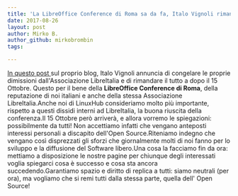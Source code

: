 ```yaml
---
title: 'La LibreOffice Conference di Roma sa da fa, Italo Vignoli rimane, per ora'
date: 2017-08-26
layout: post
author: Mirko B.
author_github: mirkobrombin
tags:

---
```

<a href="http://www.italovignoli.com/dimissioni-libreoffice-conference/" target="_blank" rel="noopener noreferrer">In questo post </a> sul proprio blog, Italo Vignoli annuncia di congelare le proprie dimissioni dall'Associazione LibreItalia e di rimandare il tutto a dopo il 15 Ottobre. Questo per il bene della <strong>LibreOffice Conference di Roma</strong>, della reputazione di noi italiani e anche della stessa Associazione LibreItalia.Anche noi di LinuxHub consideriamo molto più importante, rispetto a questi dissidi interni ad LibreItalia, la buona riuscita della conferenza.Il 15 Ottobre però arriverà, e allora vorremo le spiegazioni: possibilmente da tutti! Non accettiamo infatti che vengano anteposti interessi personali a discapito dell'Open Source.Riteniamo indegno che vengano così disprezzati gli sforzi che giornalmente molti di noi fanno per lo sviluppo e la diffusione del Software libero.Una cosa la facciamo fin da ora: mettiamo a disposizione le nostre pagine per chiunque degli interessati voglia spiegarci cosa è successo e cosa sta ancora succedendo.Garantiamo spazio e diritto di replica a tutti: siamo neutrali (per ora), ma vogliamo che si remi tutti dalla stessa parte, quella dell' Open Source!&nbsp;